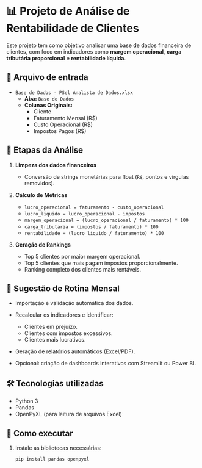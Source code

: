 # 📊 Projeto de Análise de Rentabilidade de Clientes

Este projeto tem como objetivo analisar uma base de dados financeira de clientes, com foco em indicadores como **margem operacional**, **carga tributária proporcional** e **rentabilidade líquida**.

## 📁 Arquivo de entrada

- `Base de Dados - PSel Analista de Dados.xlsx`
  - **Aba:** `Base de Dados`
  - **Colunas Originais:**
    - Cliente
    - Faturamento Mensal (R$)
    - Custo Operacional (R$)
    - Impostos Pagos (R$)

## 🧪 Etapas da Análise

1. **Limpeza dos dados financeiros**
   - Conversão de strings monetárias para float (`R$`, pontos e vírgulas removidos).

2. **Cálculo de Métricas**
   - `lucro_operacional = faturamento - custo_operacional`
   - `lucro_liquido = lucro_operacional - impostos`
   - `margem_operacional = (lucro_operacional / faturamento) * 100`
   - `carga_tributaria = (impostos / faturamento) * 100`
   - `rentabilidade = (lucro_liquido / faturamento) * 100`

3. **Geração de Rankings**
   - Top 5 clientes por maior margem operacional.
   - Top 5 clientes que mais pagam impostos proporcionalmente.
   - Ranking completo dos clientes mais rentáveis.

## 📅 Sugestão de Rotina Mensal

- Importação e validação automática dos dados.
  
- Recalcular os indicadores e identificar:
  - Clientes em prejuízo.
  - Clientes com impostos excessivos.
  - Clientes mais lucrativos.
    
- Geração de relatórios automáticos (Excel/PDF).
  
- Opcional: criação de dashboards interativos com Streamlit ou Power BI.

## 🛠 Tecnologias utilizadas

- Python 3
- Pandas
- OpenPyXL (para leitura de arquivos Excel)

## 📂 Como executar

1. Instale as bibliotecas necessárias:
   ```bash
   pip install pandas openpyxl
